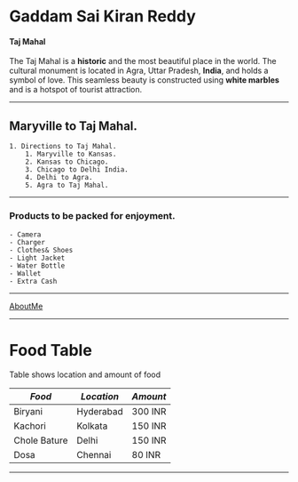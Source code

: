 # Gaddam Sai Kiran Reddy
#### Taj Mahal

The Taj Mahal is a **historic** and the most beautiful place in the world. The cultural monument is located in Agra, Uttar Pradesh, **India**, and holds a symbol of love. This seamless beauty is constructed using **white marbles** and is a hotspot of tourist attraction.

---
## Maryville to Taj Mahal.
    1. Directions to Taj Mahal.
        1. Maryville to Kansas.
        2. Kansas to Chicago.
        3. Chicago to Delhi India.
        4. Delhi to Agra.
        5. Agra to Taj Mahal.
---
 ### Products to be packed for enjoyment.
    - Camera
    - Charger
    - Clothes& Shoes
    - Light Jacket
    - Water Bottle
    - Wallet
    - Extra Cash
---

[AboutMe](AboutMe.md)

---

# Food Table

Table shows location and amount of food

| *Food*                  | *Location*        | *Amount*           |
| ----------------------- | ----------------- | ------------------ |
| Biryani                 | Hyderabad         | 300 INR            |
| Kachori                 | Kolkata           | 150 INR            |
| Chole Bature            | Delhi             | 150 INR            |
| Dosa                    | Chennai           | 80 INR             |

---